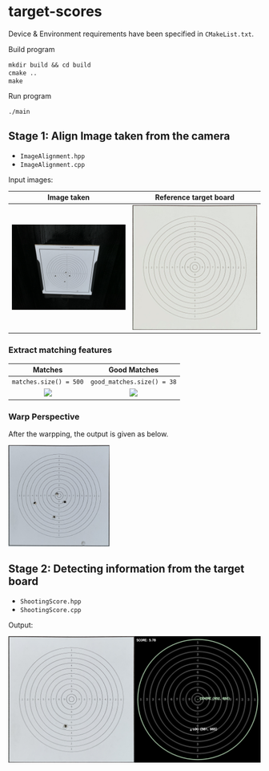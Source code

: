 # target-scores

Device & Environment requirements have been specified in `CMakeList.txt`.

Build program
```
mkdir build && cd build
cmake ..
make
```

Run program

```
./main
```

## Stage 1: Align Image taken from the camera

- `ImageAlignment.hpp`
- `ImageAlignment.cpp`

Input images:

|      Image taken       |     Reference target board     |
| :--------------------: | :----------------------------: |
| ![](output/shot_5.JPG) | ![](output/aligned_shot_0.JPG) |

### Extract matching features
|          Matches          |          Good Matches          |
| :-----------------------: | :----------------------------: |
|  `matches.size() = 500`   |   `good_matches.size() = 38`   |
| ![](output/match_img.png) | ![](output/good_match_img.png) |


### Warp Perspective

After the warpping, the output is given as below.

<img src="output/warped_img.png" alt="output" width="40%"/>

## Stage 2: Detecting information from the target board

- `ShootingScore.hpp`
- `ShootingScore.cpp`

Output: 

<img src="output/input.JPG" alt="output" width="50%"/><img src="output/output.png" alt="output" width="50%"/>